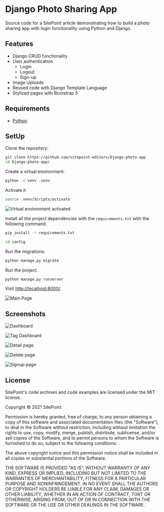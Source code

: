 # Django Photo Sharing App

Source code for a SitePoint article demonstrating how to build a photo sharing app with login functionality using Python and Django.

## Features

- Django CRUD functionality
- User authentication 
    - Login
    - Logout
    - Sign-up
- Image Uploads
- Reused code with Django Template Language
- Stylized pages with Bootstrap 5

## Requirements

* [Python](https://www.python.org/)

## SetUp

Clone the repository:

```bash
git clone https://github.com/sitepoint-editors/Django-photo-app
cd Django-photo-app/
```

Create a virtual environment.

```bash
python -m venv .venv
```

Activate it

```bash
source .venv/Scripts/activate
```

![Virtual environment activated](https://uploads.sitepoint.com/wp-content/uploads/2021/06/1622669492venv.png)

Install all the project dependencies with the `requirements.txt` with the following command.

```bash
pip install -r requirements.txt
```

```bash
cd config
```

Run the migrations:

```bash
python manage.py migrate
```

Run the project.

```bash
python manage.py runserver
```

Visit <http://localhost:8000/>.

![Main Page](https://uploads.sitepoint.com/wp-content/uploads/2021/05/1622404676list.png)

## Screenshots

![Dashboard](https://camo.githubusercontent.com/b91eb6691fa1cf9f611ba0b203f2e6f3e0c858de72a4374d5307c2005aff511a/68747470733a2f2f75706c6f6164732e73697465706f696e742e636f6d2f77702d636f6e74656e742f75706c6f6164732f323032312f30352f313632323430343637366c6973742e706e67)

![Tag Dashboard](https://camo.githubusercontent.com/2c72474471d3074367f0dbbd5a60f652ec56f450186793639d40dc84d360a068/68747470733a2f2f75706c6f6164732e73697465706f696e742e636f6d2f77702d636f6e74656e742f75706c6f6164732f323032312f30352f313632323430343637397461672d6c6973742e706e67)

![Detail page](https://camo.githubusercontent.com/9f9726e296539c66c5bab09984a5e3d9e8b9745fa0b0ac061f07e81f3ebd3e69/68747470733a2f2f75706c6f6164732e73697465706f696e742e636f6d2f77702d636f6e74656e742f75706c6f6164732f323032312f30352f3136323234303534303566697273742d70686f746f2e706e67)

![Delete page](https://camo.githubusercontent.com/c694125655898730707b4cd0f04c7775401db3e3bea8d035d743b271bf78f2e3/68747470733a2f2f75706c6f6164732e73697465706f696e742e636f6d2f77702d636f6e74656e742f75706c6f6164732f323032312f30352f3136323234313930323164656c6574652e706e67)

![Signup page](https://camo.githubusercontent.com/7e78e06bdf833096bc4231740d8a48384042cab423038e08aae7624d6aeeb4e6/68747470733a2f2f75706c6f6164732e73697465706f696e742e636f6d2f77702d636f6e74656e742f75706c6f6164732f323032312f30352f313632323431393439337369676e75702e706e67)

## License

SitePoint's code archives and code examples are licensed under the MIT license.

Copyright © 2021 SitePoint

Permission is hereby granted, free of charge, to any person obtaining a copy of this software and associated documentation files (the "Software"), to deal in the Software without restriction, including without limitation the rights to use, copy, modify, merge, publish, distribute, sublicense, and/or sell copies of the Software, and to permit persons to whom the Software is furnished to do so, subject to the following conditions:

The above copyright notice and this permission notice shall be included in all copies or substantial portions of the Software.

THE SOFTWARE IS PROVIDED "AS IS", WITHOUT WARRANTY OF ANY KIND, EXPRESS OR IMPLIED, INCLUDING BUT NOT LIMITED TO THE WARRANTIES OF MERCHANTABILITY, FITNESS FOR A PARTICULAR PURPOSE AND NONINFRINGEMENT. IN NO EVENT SHALL THE AUTHORS OR COPYRIGHT HOLDERS BE LIABLE FOR ANY CLAIM, DAMAGES OR OTHER LIABILITY, WHETHER IN AN ACTION OF CONTRACT, TORT OR OTHERWISE, ARISING FROM, OUT OF OR IN CONNECTION WITH THE SOFTWARE OR THE USE OR OTHER DEALINGS IN THE SOFTWARE.
